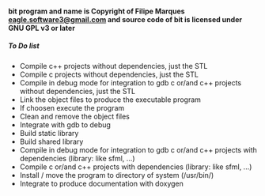#### bit program and name is Copyright of Filipe Marques <eagle.software3@gmail.com> and source code of bit is licensed under GNU GPL v3 or later ####

##### To Do list #####

* Compile c++ projects without dependencies, just the STL
* Compile c projects without dependencies, just the STL
* Compile in debug mode for integration to gdb c or/and c++ projects without dependencies, just the STL
* Link the object files to produce the executable program
* If choosen execute the program
* Clean and remove the object files
* Integrate with gdb to debug
* Build static library
* Build shared library
* Compile in debug mode for integration to gdb c or/and c++ projects with dependencies (library: like sfml, ...)
* Compile c or/and c++ projects with dependencies (library: like sfml, ...)
* Install / move the program to directory of system (/usr/bin/)
* Integrate to produce documentation with doxygen
